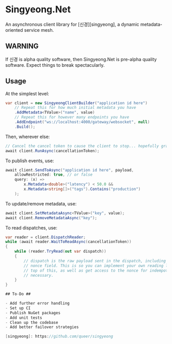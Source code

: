 # Singyeong.Net #

An asynchronous client library for [신경][singyeong], a dynamic metadata-oriented
service mesh.

## WARNING ##

If 신경 is alpha quality software, then Singyeong.Net is pre-alpha quality
software. Expect things to break spectacularly.

## Usage ##

At the simplest level:

```cs
var client = new SingyeongClientBuilder("application id here")
    // Repeat this for how much initial metadata you have
    .AddMetadata<TValue>("name", value)
    // Repeat this for however many endpoints you have
    .AddEndpoint("ws://localhost:4000/gateway/websocket", null)
    .Build();
```
Then, wherever else:
```cs
// Cancel the cancel token to cause the client to stop... hopefully gracefully.
await client.RunAsync(cancellationToken);
```
To publish events, use:
```cs
await client.SendToAsync("application id here", payload,
    allowRestricted: true, // or false
    query: (x) =>
        x.Metadata<double>("latency") < 50.0 &&
        x.Metadata<string[]>("tags").Contains("production")
    );
```
To update/remove metadata, use:
```cs
await client.SetMetadataAsync<TValue>("key", value);
await client.RemoveMetadataAsync("key");
```
To read dispatches, use:
```cs
var reader = client.DispatchReader;
while (await reader.WaitToReadAsync(cancellationToken))
{
    while (reader.TryRead(out var dispatch))
    {
        // dispatch is the raw payload sent in the dispatch, including the
        // nonce field. This is so you can implement your own reading logic on
        // top of this, as well as get access to the nonce for indempotency if
        // necessary.
    }
}

## To-Do ##

- Add further error handling
- Set up CI
- Publish NuGet packages
- Add unit tests
- Clean up the codebase
- Add better failover strategies

[singyeong]: https://github.com/queer/singyeong
